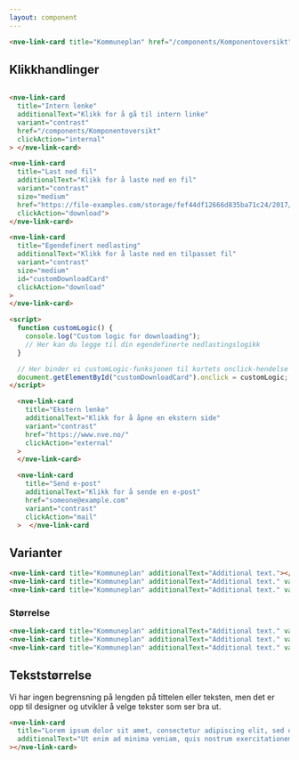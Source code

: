 ```yaml
---
layout: component
---
```


<CodeExamplePreview>

```html
<nve-link-card title="Kommuneplan" href="/components/Komponentoversikt"></nve-link-card>
```

</CodeExamplePreview>

## Klikkhandlinger

<CodeExamplePreview>

```html

<nve-link-card
  title="Intern lenke"
  additionalText="Klikk for å gå til intern linke"
  variant="contrast"
  href="/components/Komponentoversikt"
  clickAction="internal"
> </nve-link-card>

<nve-link-card
  title="Last ned fil"
  additionalText="Klikk for å laste ned en fil"
  variant="contrast"
  size="medium"
  href="https://file-examples.com/storage/fef44df12666d835ba71c24/2017/10/file_example_JPG_100kB.jpg"
  clickAction="download">
</nve-link-card>

<nve-link-card
  title="Egendefinert nedlasting"
  additionalText="Klikk for å laste ned en tilpasset fil"
  variant="contrast"
  size="medium"
  id="customDownloadCard"
  clickAction="download"
>
</nve-link-card>

<script>
  function customLogic() {
    console.log("Custom logic for downloading");
    // Her kan du legge til din egendefinerte nedlastingslogikk
  }

  // Her binder vi customLogic-funksjonen til kortets onclick-hendelse
  document.getElementById("customDownloadCard").onclick = customLogic;
</script>

  <nve-link-card
    title="Ekstern lenke"
    additionalText="Klikk for å åpne en ekstern side"
    variant="contrast"
    href="https://www.nve.no/"
    clickAction="external"
  >
  </nve-link-card>

  <nve-link-card
    title="Send e-post"
    additionalText="Klikk for å sende en e-post"
    href="someone@example.com"
    variant="contrast"
    clickAction="mail"
  >  </nve-link-card
```

</CodeExamplePreview>

## Varianter

<CodeExamplePreview>

```html
<nve-link-card title="Kommuneplan" additionalText="Additional text."></nve-link-card>
<nve-link-card title="Kommuneplan" additionalText="Additional text." variant="contrast"></nve-link-card>
<nve-link-card title="Kommuneplan" additionalText="Additional text." variant="secondary"></nve-link-card>
```

</CodeExamplePreview>

### Størrelse

<CodeExamplePreview>

```html
<nve-link-card title="Kommuneplan" additionalText="Additional text." variant="contrast" size="small"></nve-link-card>
<nve-link-card title="Kommuneplan" additionalText="Additional text." variant="contrast" size="medium"></nve-link-card>
<nve-link-card title="Kommuneplan" additionalText="Additional text." variant="contrast" size="large"></nve-link-card>
```

</CodeExamplePreview>

## Tekststørrelse

Vi har ingen begrensning på lengden på tittelen eller teksten, men det er opp til designer og utvikler å velge tekster som ser bra ut.

<CodeExamplePreview>

```html
<nve-link-card
  title="Lorem ipsum dolor sit amet, consectetur adipiscing elit, sed do eiusmod tempor incididunt ut labore et dolore magna aliqua. Ut enim ad minim veniam, quis nostrud exercitation ullamco laboris nisi ut aliquip ex ea commodo consequat."
  additionalText="Ut enim ad minima veniam, quis nostrum exercitationem ullam corporis suscipit laboriosam, nisi ut aliquid ex ea commodi consequatur? Quis autem vel eum iure reprehenderit qui in ea voluptate velit esse quam nihil molestiae consequatur, vel illum qui dolorem eum fugiat quo voluptas nulla pariatur?"
></nve-link-card>
```

</CodeExamplePreview>
